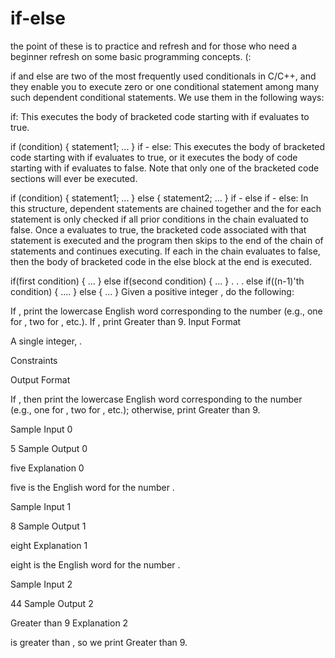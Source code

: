 # if-else
the point of these is to practice and refresh and for those who need a beginner refresh on some basic programming concepts. (:


if and else are two of the most frequently used conditionals in C/C++, and they enable you to execute zero or one conditional statement among many such dependent conditional statements. We use them in the following ways:

if: This executes the body of bracketed code starting with  if  evaluates to true.

if (condition) {
    statement1;
    ...
}
if - else: This executes the body of bracketed code starting with  if  evaluates to true, or it executes the body of code starting with  if  evaluates to false. Note that only one of the bracketed code sections will ever be executed.

if (condition) {
    statement1;
    ...
}
else {
    statement2;
    ...
}
if - else if - else: In this structure, dependent statements are chained together and the  for each statement is only checked if all prior conditions in the chain evaluated to false. Once a  evaluates to true, the bracketed code associated with that statement is executed and the program then skips to the end of the chain of statements and continues executing. If each  in the chain evaluates to false, then the body of bracketed code in the else block at the end is executed.

if(first condition) {
    ...
}
else if(second condition) {
    ...
}
.
.
.
else if((n-1)'th condition) {
    ....
}
else {
    ...
}
Given a positive integer , do the following:

If , print the lowercase English word corresponding to the number (e.g., one for , two for , etc.).
If , print Greater than 9.
Input Format

A single integer, .

Constraints

Output Format

If , then print the lowercase English word corresponding to the number (e.g., one for , two for , etc.); otherwise, print Greater than 9.

Sample Input 0

5
Sample Output 0

five
Explanation 0

five is the English word for the number .

Sample Input 1

8
Sample Output 1

eight
Explanation 1

eight is the English word for the number .

Sample Input 2

44
Sample Output 2

Greater than 9
Explanation 2

 is greater than , so we print Greater than 9.
